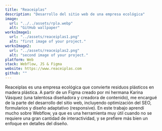 ```yaml
---
title: "Reaceiplas"
description: "Desarrollo del sitio web de una empresa ecológica"
image:
  url: "../../assets/rpla.webp"
  alt: "GitHub wallpaper"
worksImage1:
  url: "../assets/reaceiplas1.png"
  alt: "first image of your project."
worksImage2:
  url: "../assets/reaceiplas2.png"
  alt: "second image of your project."
platform: Web
stack: Webflow, JS & Figma
website: https://www.reaceiplas.com
github: ""
---
```


Reaceiplas es una empresa ecológica que convierte residuos plásticos en madera plástica. A partir de un Figma creado por mi hermana Karina Vásquez (una talentosa diseñadora y creadora de contenido), me encargué de la parte del desarrollo del sitio web, incluyendo optimización del SEO, formularios y diseño adaptativo (responsive). En este trabajo aprendí mucho sobre Webflow, ya que es una herramienta muy útil cuando no se requiere una gran cantidad de interactividad, y se prefiere más bien un enfoque en detalles del diseño.
